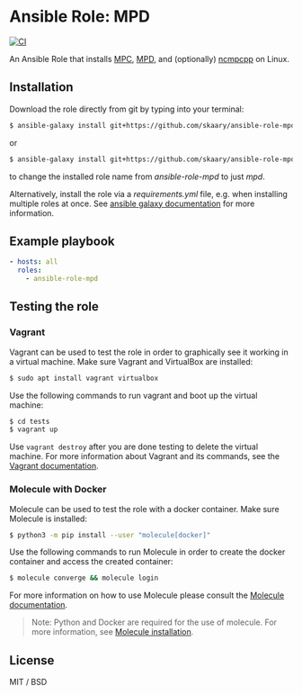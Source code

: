 # Ansible Role: MPD
[![CI](https://github.com/skaary/ansible-role-mpd/actions/workflows/ci.yml/badge.svg?branch=main&event=push)](https://github.com/skaary/ansible-role-mpd/actions?query=workflow%3Ci)

An Ansible Role that installs [MPC](https://linux.die.net/man/1/mpc), [MPD](https://www.musicpd.org/), and (optionally) [ncmpcpp](https://github.com/ncmpcpp/ncmpcpp) on Linux.

## Installation

Download the role directly from git by typing into your terminal:

```bash
$ ansible-galaxy install git+https://github.com/skaary/ansible-role-mpd.git
```

or

```bash
$ ansible-galaxy install git+https://github.com/skaary/ansible-role-mpd.git,,mpd
```

to change the installed role name from _ansible-role-mpd_ to just _mpd_.

Alternatively, install the role via a _requirements.yml_ file, e.g. when installing multiple roles at once. See [ansible galaxy documentation](https://galaxy.ansible.com/docs/using/installing.html#installing-multiple-roles-from-a-file) for more information.

## Example playbook

```yaml
- hosts: all
  roles:
    - ansible-role-mpd
```

## Testing the role

### Vagrant

Vagrant can be used to test the role in order to graphically see it working in a virtual machine. Make sure Vagrant and VirtualBox are installed:

```bash
$ sudo apt install vagrant virtualbox
```

Use the following commands to run vagrant and boot up the virtual machine:

```bash
$ cd tests
$ vagrant up
```

Use `vagrant destroy` after you are done testing to delete the virtual machine. For more information about Vagrant and its commands, see the [Vagrant documentation](https://www.vagrantup.com/docs/cli).

### Molecule with Docker

Molecule can be used to test the role with a docker container. Make sure Molecule is installed:

```bash
$ python3 -m pip install --user "molecule[docker]"
```

Use the following commands to run Molecule in order to create the docker container and access the created container:
```bash
$ molecule converge && molecule login
```

For more information on how to use Molecule please consult the [Molecule documentation](https://molecule.readthedocs.io/en/latest/getting-started.html).

> Note: Python and Docker are required for the use of molecule. For more information, see [Molecule installation](https://molecule.readthedocs.io/en/latest/installation.html).

## License

MIT / BSD

